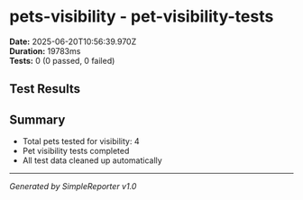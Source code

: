 # pets-visibility - pet-visibility-tests

**Date:** 2025-06-20T10:56:39.970Z  
**Duration:** 19783ms  
**Tests:** 0 (0 passed, 0 failed)

## Test Results



## Summary

- Total pets tested for visibility: 4
- Pet visibility tests completed
- All test data cleaned up automatically

---
*Generated by SimpleReporter v1.0*
